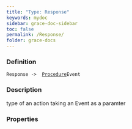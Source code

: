 ```yaml
---
title: "Type: Response"
keywords: mydoc
sidebar: grace-doc-sidebar
toc: false
permalink: /Response/
folder: grace-docs
---
```


### Definition
`Response ->  `[`Procedure`](/grace-documentation/Procedure)`Event`

### Description
type of an action taking an Event as a paramter

### Properties

